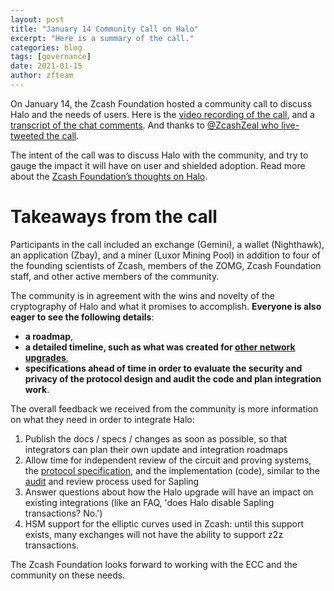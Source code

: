 ```yaml
---
layout: post
title: "January 14 Community Call on Halo"
excerpt: "Here is a summary of the call."
categories: blog
tags: [governance]
date: 2021-01-15
author: zfteam
---
```


On January 14, the Zcash Foundation hosted a community call to discuss Halo and the needs of users. Here is the [video recording of the call](https://youtu.be/UXURIvr_sk0), and a [transcript of the chat comments](https://docs.google.com/document/d/1HokMwibsG-Pn9ve-aGdPuvuQ5ulrUfUFyPPhep0F3zA/edit). And thanks to [@ZcashZeal who live-tweeted the call](https://twitter.com/zcashzeal/status/1349847839162163201?s=19).

The intent of the call was to discuss Halo with the community, and try to gauge the impact it will have on user and shielded adoption. Read more about the [Zcash Foundation’s thoughts on Halo](https://www.zfnd.org/blog/zcash-community-call-our-thoughts-on-halo/).

# Takeaways from the call

Participants in the call included an exchange (Gemini), a wallet (Nighthawk), an application (Zbay), and a miner (Luxor Mining Pool) in addition to four of the founding scientists of Zcash, members of the ZOMG, Zcash Foundation staff, and other active members of the community. 

The community is in agreement with the wins and novelty of the cryptography of Halo and what it promises to accomplish. **Everyone is also eager to see the following details**: 
* **a roadmap**, 
* **a detailed timeline, such as what was created for [other network upgrades](https://docs.google.com/drawings/d/1WAvIkVBv_fC4L4wDoAJaMTYVh3dJbwhR5YuP5HgOjFw/edit)**,
* **specifications ahead of time in order to evaluate the security and privacy of the protocol design and audit the code and plan integration work**. 

The overall feedback we received from the community is more information on what they need in order to integrate Halo:
1. Publish the docs / specs / changes as soon as possible, so that integrators can plan their own update and integration roadmaps
2. Allow time for independent review of the circuit and proving systems, the [protocol specification](https://cybermashup.files.wordpress.com/2018/08/zcash-audit.pdf), and the implementation (code), similar to the [audit](https://research.nccgroup.com/wp-content/uploads/2020/07/NCC_Group_Zcash2018_Public_Report_2019-01-30_v1.3.pdf) and review process used for Sapling
3. Answer questions about how the Halo upgrade will have an impact on existing integrations (like an FAQ, 'does Halo disable Sapling transactions? No.')
4. HSM support for the elliptic curves used in Zcash: until this support exists, many exchanges will not have the ability to support z2z transactions.

The Zcash Foundation looks forward to working with the ECC and the community on these needs.
